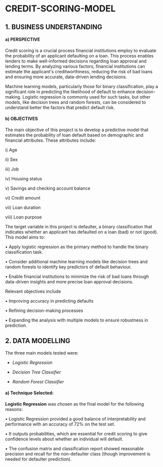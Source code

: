 # CREDIT-SCORING-MODEL

## 1. BUSINESS UNDERSTANDING

#### a) PERSPECTIVE
Credit scoring is a crucial process financial institutions employ to evaluate the probability of an applicant defaulting on a loan. This process enables lenders to make well-informed decisions regarding loan approval and lending terms. By analyzing various factors, financial institutions can estimate the applicant's creditworthiness, reducing the risk of bad loans and ensuring more accurate, data-driven lending decisions.

Machine learning models, particularly those for binary classification, play a significant role in predicting the likelihood of default to enhance decision-making. Logistic regression is commonly used for such tasks, but other models, like decision trees and random forests, can be considered to understand better the factors that predict default risk.

#### b) OBJECTIVES
The main objective of this project is to develop a predictive model that estimates the probability of loan default based on demographic and financial attributes. These attributes include:

i) Age

ii) Sex

iii) Job

iv) Housing status

v) Savings and checking account balance

vi) Credit amount

vii) Loan duration

viii) Loan purpose

The target variable in this project is defaulter, a binary classification that indicates whether an applicant has defaulted on a loan (bad) or not (good). This model aims to:

• Apply logistic regression as the primary method to handle the binary classification task.

• Consider additional machine learning models like decision trees and random forests to identify key predictors of default behaviour.

• Enable financial institutions to minimize the risk of bad loans through data-driven insights and more precise loan approval decisions.

Relevant objectives include

• Improving accuracy in predicting defaults

• Refining decision-making processes

• Expanding the analysis with multiple models to ensure robustness in prediction.

## 2. DATA MODELLING

The three main models tested were:

- *Logistic Regression*

- *Decision Tree Classifier*

- *Random Forest Classifier*

#### a) Technique Selected:

**Logistic Regression** was chosen as the final model for the following reasons:

• Logistic Regression provided a good balance of interpretability and performance with an accuracy of 72% on the test set.

• It outputs probabilities, which are essential for credit scoring to give confidence levels about whether an individual will default.

• The confusion matrix and classification report showed reasonable precision and recall for the non-defaulter class (though improvement is needed for defaulter prediction).
